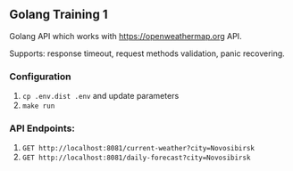 ## Golang Training 1

Golang API which works with https://openweathermap.org API.

Supports: response timeout, request methods validation, panic recovering.

### Configuration

1. `cp .env.dist .env` and update parameters
2. `make run`

### API Endpoints:
1. `GET http://localhost:8081/current-weather?city=Novosibirsk`
2. `GET http://localhost:8081/daily-forecast?city=Novosibirsk`